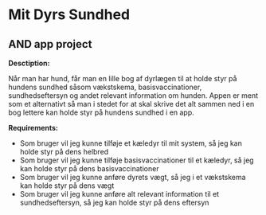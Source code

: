 # Mit Dyrs Sundhed

## AND app project


**Desctiption:**

Når man har hund, får man en lille bog af dyrlægen til at holde styr på hundens sundhed såsom vækstskema, basisvaccinationer, sundhedseftersyn og andet relevant information om hunden. 
Appen er ment som et alternativt så man i stedet for at skal skrive det alt sammen ned i en bog lettere kan holde styr på hundens sundhed i en app. 



**Requirements:**
- Som bruger vil jeg kunne tilføje et kæledyr til mit system, så jeg kan holde styr på dens helbred
- Som bruger vil jeg kunne tilføje basisvaccinationer til et kæledyr, så jeg kan holde styr på dens basisvaccinationer
- Som bruger vil jeg kunne anføre dyrets vægt, så jeg i et vækstskema kan holde styr på dens vægt
- Som bruger vil jeg kunne anføre alt relevant information til et sundhedseftersyn, så jeg kan holde styr på dens eftersyn
